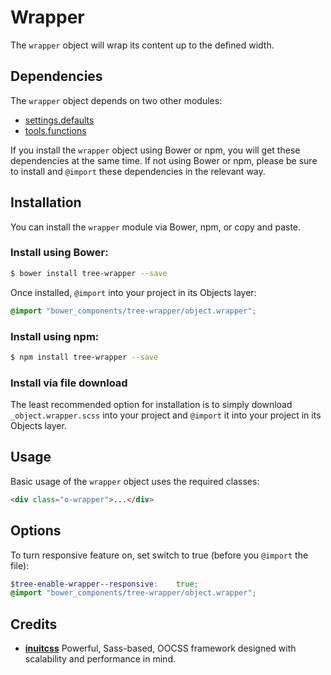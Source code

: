 # Wrapper

The `wrapper` object will wrap its content up to the defined width.

## Dependencies

The `wrapper` object depends on two other modules:

* [settings.defaults](https://github.com/treeframework/settings.defaults)
* [tools.functions](https://github.com/treeframework/tools.functions)

If you install the `wrapper` object using Bower or npm, you will get these 
dependencies at the same time. If not using Bower or npm, please be sure to 
install and `@import` these dependencies in the relevant way.

## Installation

You can install the `wrapper` module via Bower, npm, or copy and paste.

### Install using Bower:

```sh
$ bower install tree-wrapper --save
```

Once installed, `@import` into your project in its Objects layer:

```scss
@import "bower_components/tree-wrapper/object.wrapper";
```

### Install using npm:

```sh
$ npm install tree-wrapper --save
```

### Install via file download

The least recommended option for installation is to simply download
`_object.wrapper.scss` into your project and `@import` it into your project in
its Objects layer.

## Usage

Basic usage of the `wrapper` object uses the required classes:

```html
<div class="o-wrapper">...</div>
```

## Options

To turn responsive feature on, set switch to true (before you `@import` the file):

```scss
$tree-enable-wrapper--responsive:    true;
@import "bower_components/tree-wrapper/object.wrapper";
```

## Credits

* **[inuitcss](https://github.com/inuitcss)** Powerful, Sass-based, OOCSS
framework designed with scalability and performance in mind.

